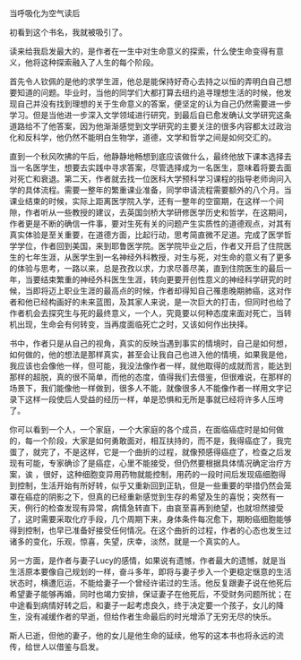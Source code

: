当呼吸化为空气读后

初看到这个书名，我就被吸引了。

读来给我启发最大的，是作者在一生中对生命意义的探索，什么使生命变得有意义，他将这种探索融入了人生的每个阶段。

首先令人钦佩的是他的求学生涯，他总是能保持好奇心去持之以恒的弄明白自己想要知道的问题。毕业时，当他的同学们大都打算去纽约追寻理想生活的时候，他发现自己并没有找到理想的关于生命意义的答案，便坚定的认为自己仍然需要进一步学习。但是当他进一步深入文学领域进行研究，到最后自已愈发确认文学研究这条道路给不了他答案，因为他渐渐感觉到文学研究的主要关注的很多内容都太过政治化和反科学，他仍然不能明白生物学，道德，文学和哲学之间是如何交汇的。

直到一个秋风吹拂的午后，他静静地畅想到底应该做什么，最终他放下课本选择去当一名医学生，想要去实践中寻求答案，尽管选择成为一名医生，意味着将要去面对死亡和衰退。第二天，作者就去找一位医科大学预科学习课程的指导老师询问入学的具体流程。需要一整年的繁重课业准备，同学申请流程需要额外的八个月。当课业结束的时候，实际上距离医学院入学，还有一整年的空窗期，在这样一个间隙，作者听从一些教授的建议，去英国剑桥大学研修医学历史和哲学，在这期间，作者更是不断的确信一件事，要对生死有关的问题产生实质性的道德观点，对其有真实体验是至关重要，在道德方面，比起行动，思考简直微不足道。完成了医学哲学学位，作者回到美国，来到耶鲁医学院。医学院毕业之后，作者又开启了住院医生的七年生涯，从医学生到一名神经外科教授，对生与死，对生命的意义有了更多的体验与思考，一路以来，总是孜孜以求，力求尽善尽美，直到住院医生的最后一年，当要结束繁重的神经外科医生生涯，转向更要开创性意义的神经科学研究的时候，当即将迈上职业生涯的最高点的时候，作者却得知自己罹患晚期肺癌，这对作者和他已经构画好的未来蓝图，及其家人来说，是一次巨大的打击，但同时也给了作者机会去探究生与死的最终意义，一个人，究竟要以何种态度来面对死亡，当转机出现，生命会有何转变，当再度面临死亡之时，又该如何作出抉择。

书中，作者只是从自己的视角，真实的反映当遇到事实的情境时，自己是如何想，如何做的，他的想法是那样真实，甚至会让我自己也进入他的情境，如果我是他，我应该也会像他一样，但可能，我没法像作者一样，就他取得的成就而言，能达到那样的超脱，真的很不简单，而他的态度，值得我们去借鉴，但很难说，在那样的场景下，我们能像他一样做到，很多人不能，就像很多人不能像作者一样用文字记录下这样一段使后人受益的经历一样，单是恐惧和无所是事就已经将许多人压垮了。

你可以看到一个人，一个家庭，一个大家庭的各个成员，在面临癌症时是如何做的，每一个阶段，大家是如何勇敢面对，相互扶持的，而不是，我得癌症了，我完蛋了，就完了，不是这样，它是一个曲折的过程，就像预感得癌症了，检查之后发现有可能，专家确诊了是癌症，心里不能接受，但仍然要根据具体情况确定治疗方案，诶 ，很好，这种细胞变异用药物就能控制，用药的一段时间后发现癌细胞得到控制，生活开始有所好转，似乎又重新回到正轨，但是一些重要的举措仍然会笼罩在癌症的阴影之下，但真的已经重新感觉到生存的希望及生的喜悦；突然有一天，例行的检查发现有异常，病情急转直下，由哀至喜再到绝望，也就坦然接受了，这时需要采取化疗手段，几个周期下来，身体条件每况愈下，期盼癌细胞能够得到控制，也早已准备好接受任何情况。在这个曲折的过程，作者的心态也发生过诸多的变化，乐观，惊喜，失望，庆幸，淡然，就是一个真实的人。

另一方面，是作者与妻子Lucy的感情，如果说有遗憾，作者最大的遗憾，就是当生活原本要像自己规划的一样，奋斗多年，即将与妻子步入一个更稳定惬意的生活状态时，横遭厄运，不能给妻子一个曾经许诺过的生活。他反复跟妻子说在他死后希望妻子能够再婚，同时也竭力安排，保证妻子在他死后，不受财务问题所扰；在中途看到病情好转之后，和妻子一起考虑良久，终于决定要一个孩子，女儿的降生，没有减缓作者的早逝，但给作者生命最后的时光增添了无穷无尽的快乐。

斯人已逝，但他的妻子，他的女儿是他生命的延续，他写的这本书也将永远的流传，给世人以借鉴与启发。